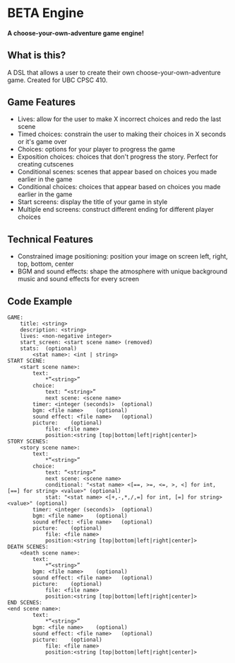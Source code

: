 # BETA Engine
#### A choose-your-own-adventure game engine!

## What is this?
A DSL that allows a user to create their own choose-your-own-adventure game. Created for UBC CPSC 410.

## Game Features
* Lives: allow for the user to make X incorrect choices and redo the last scene
* Timed choices: constrain the user to making their choices in X seconds or it's game over
* Choices: options for your player to progress the game
* Exposition choices: choices that don't progress the story. Perfect for creating cutscenes
* Conditional scenes: scenes that appear based on choices you made earlier in the game
* Conditional choices: choices that appear based on choices you made earlier in the game
* Start screens: display the title of your game in style
* Multiple end screens: construct different ending for different player choices

## Technical Features
* Constrained image positioning: position your image on screen left, right, top, bottom, center
* BGM and sound effects: shape the atmosphere with unique background music and sound effects for every screen

## Code Example
```
GAME:
	title: <string>
	description: <string>
	lives: <non-negative integer>
	start_screen: <start scene name> (removed)
	stats:	(optional)
		<stat name>: <int | string>
START SCENE:
	<start scene name>:
		text:
			*”<string>”
		choice:
			text: “<string>”
			next scene: <scene name>
		timer: <integer (seconds)>	(optional)
		bgm: <file name>	(optional)
		sound effect: <file name>	(optional)
		picture:	(optional)
			file: <file name>
			position:<string [top|bottom|left|right|center]>
STORY SCENES:
	<story scene name>:
		text:
			*“<string>”
		choice:
			text: “<string>”
			next scene: <scene name>
			conditional: "<stat name> <[==, >=, <=, >, <] for int, [==] for string> <value>" (optional)
			stat: "<stat name> <[+,-,*,/,=] for int, [=] for string> <value>" (optional)
		timer: <integer (seconds)>	(optional)
		bgm: <file name>	(optional)
		sound effect: <file name>	(optional)
		picture:	(optional)
			file: <file name>
			position:<string [top|bottom|left|right|center]>
DEATH SCENES:
	<death scene name>:
		text:
			*“<string>”
		bgm: <file name>	(optional)
		sound effect: <file name>	(optional)
		picture:	(optional)
			file: <file name>
			position:<string [top|bottom|left|right|center]>
END SCENES:
<end scene name>:
		text:
			*“<string>”
		bgm: <file name>	(optional)
		sound effect: <file name>	(optional)
		picture:	(optional)
			file: <file name>
			position:<string [top|bottom|left|right|center]>
```